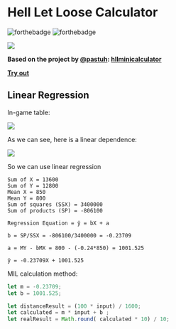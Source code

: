 # Hell Let Loose Calculator

![forthebadge](https://forthebadge.com/images/badges/uses-js.svg)
![forthebadge](https://forthebadge.com/images/badges/built-with-grammas-recipe.svg)


![](https://i.imgur.com/IyOzgnk.jpeg)

**Based on the project by [@pastuh](https://github.com/pastuh): [hllminicalculator](https://pastuh.github.io/hllminicalculator/)**

[**Try out**](https://apploidx.github.io/hll-calc/)

## Linear Regression

In-game table:

![](https://i.imgur.com/kL1Krhs.png) 

As we can see, here is a linear dependence:

![](https://i.imgur.com/KOkynQU.png)

So we can use linear regression

```
Sum of X = 13600
Sum of Y = 12800
Mean X = 850
Mean Y = 800
Sum of squares (SSX) = 3400000
Sum of products (SP) = -806100

Regression Equation = ŷ = bX + a

b = SP/SSX = -806100/3400000 = -0.23709

a = MY - bMX = 800 - (-0.24*850) = 1001.525

ŷ = -0.23709X + 1001.525
```

MIL calculation method:

```js
let m = -0.23709;
let b = 1001.525;

let distanceResult = (100 * input) / 1600;
let calculated = m * input + b ;
let realResult = Math.round( calculated * 10) / 10;
```
